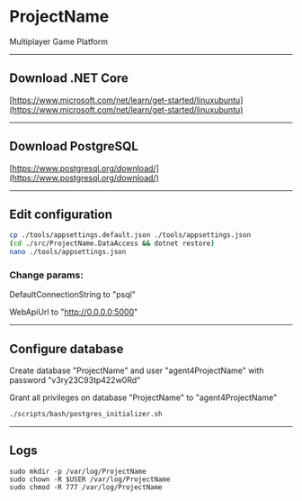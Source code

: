 # ProjectName

Multiplayer Game Platform

---

## Download .NET Core

[https://www.microsoft.com/net/learn/get-started/linuxubuntu](https://www.microsoft.com/net/learn/get-started/linuxubuntu)

---

## Download PostgreSQL

[https://www.postgresql.org/download/](https://www.postgresql.org/download/)

---

## Edit configuration

```sh
cp ./tools/appsettings.default.json ./tools/appsettings.json
(cd ./src/ProjectName.DataAccess && dotnet restore)
nano ./tools/appsettings.json
```

### Change params:

DefaultConnectionString to "psql"

WebApiUrl to "http://0.0.0.0:5000"

---

## Configure database

Create database "ProjectName" and user "agent4ProjectName" with password "v3ry23C93tp422w0Rd"

Grant all privileges on database "ProjectName" to "agent4ProjectName"

```sh
./scripts/bash/postgres_initializer.sh
```

---

## Logs

```
sudo mkdir -p /var/log/ProjectName
sudo chown -R $USER /var/log/ProjectName
sudo chmod -R 777 /var/log/ProjectName
